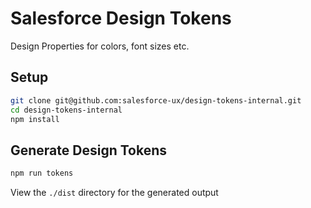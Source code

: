 # Salesforce Design Tokens

Design Properties for colors, font sizes etc.

## Setup

```bash
git clone git@github.com:salesforce-ux/design-tokens-internal.git
cd design-tokens-internal
npm install
```

## Generate Design Tokens

```bash
npm run tokens
```

View the `./dist` directory for the generated output
